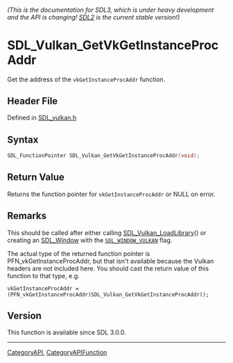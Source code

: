 ###### (This is the documentation for SDL3, which is under heavy development and the API is changing! [SDL2](https://wiki.libsdl.org/SDL2/) is the current stable version!)
# SDL_Vulkan_GetVkGetInstanceProcAddr

Get the address of the `vkGetInstanceProcAddr` function.

## Header File

Defined in [SDL_vulkan.h](https://github.com/libsdl-org/SDL/blob/main/include/SDL3/SDL_vulkan.h)

## Syntax

```c
SDL_FunctionPointer SDL_Vulkan_GetVkGetInstanceProcAddr(void);

```

## Return Value

Returns the function pointer for `vkGetInstanceProcAddr` or NULL on error.

## Remarks

This should be called after either calling
[SDL_Vulkan_LoadLibrary](SDL_Vulkan_LoadLibrary)() or creating an
[SDL_Window](SDL_Window) with the [`SDL_WINDOW_VULKAN`](SDL_WINDOW_VULKAN)
flag.

The actual type of the returned function pointer is
PFN_vkGetInstanceProcAddr, but that isn't available because the Vulkan
headers are not included here. You should cast the return value of this
function to that type, e.g.

`vkGetInstanceProcAddr =
(PFN_vkGetInstanceProcAddr)SDL_Vulkan_GetVkGetInstanceProcAddr();`

## Version

This function is available since SDL 3.0.0.

----
[CategoryAPI](CategoryAPI), [CategoryAPIFunction](CategoryAPIFunction)

